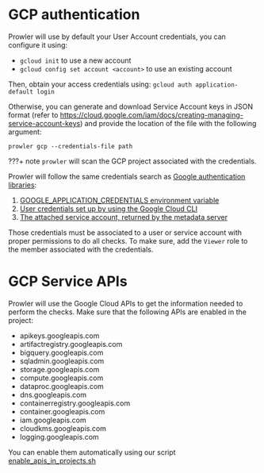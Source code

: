 # GCP authentication

Prowler will use by default your User Account credentials, you can configure it using:

- `gcloud init` to use a new account
- `gcloud config set account <account>` to use an existing account

Then, obtain your access credentials using: `gcloud auth application-default login`

Otherwise, you can generate and download Service Account keys in JSON format (refer to https://cloud.google.com/iam/docs/creating-managing-service-account-keys) and provide the location of the file with the following argument:

```console
prowler gcp --credentials-file path
```

???+ note
    `prowler` will scan the GCP project associated with the credentials.


Prowler will follow the same credentials search as [Google authentication libraries](https://cloud.google.com/docs/authentication/application-default-credentials#search_order):

1. [GOOGLE_APPLICATION_CREDENTIALS environment variable](https://cloud.google.com/docs/authentication/application-default-credentials#GAC)
2. [User credentials set up by using the Google Cloud CLI](https://cloud.google.com/docs/authentication/application-default-credentials#personal)
3. [The attached service account, returned by the metadata server](https://cloud.google.com/docs/authentication/application-default-credentials#attached-sa)

Those credentials must be associated to a user or service account with proper permissions to do all checks. To make sure, add the `Viewer` role to the member associated with the credentials.

# GCP Service APIs

Prowler will use the Google Cloud APIs to get the information needed to perform the checks. Make sure that the following APIs are enabled in the project:

- apikeys.googleapis.com
- artifactregistry.googleapis.com
- bigquery.googleapis.com
- sqladmin.googleapis.com
- storage.googleapis.com
- compute.googleapis.com
- dataproc.googleapis.com
- dns.googleapis.com
- containerregistry.googleapis.com
- container.googleapis.com
- iam.googleapis.com
- cloudkms.googleapis.com
- logging.googleapis.com

You can enable them automatically using our script [enable_apis_in_projects.sh](https://github.com/prowler-cloud/prowler/blob/master/contrib/gcp/enable_apis_in_projects.sh)
